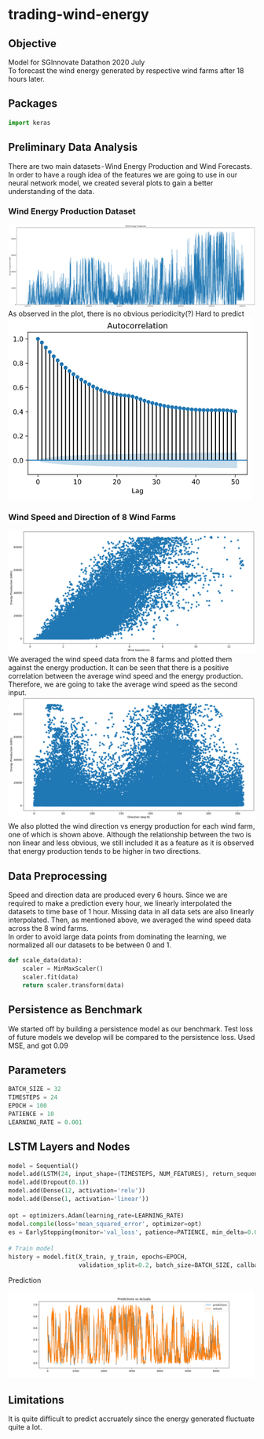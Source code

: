 # trading-wind-energy

## Objective
Model for SGInnovate Datathon 2020 July
<br/>
To forecast the wind energy generated by respective wind farms after 18 hours later.

## Packages
```python
import keras 
```



## Preliminary Data Analysis
There are two main datasets - Wind Energy Production and Wind Forecasts. In order to have a rough idea of the features we are going to use in our neural network model, we created several plots to gain a better understanding of the data.

### Wind Energy Production Dataset
![Wind energy production plot](Graphs/wind-energy-production.png)
As observed in the plot, there is no obvious periodicity(?) Hard to predict
![Autocorrelation](Graphs/autocorrelation.png)

### Wind Speed and Direction of 8 Wind Farms
![Wind speed vs energy](Graphs/speed_vs_energy.png)
We averaged the wind speed data from the 8 farms and plotted them against the energy production. It can be seen that there is a positive correlation between the average wind speed and the energy production. Therefore, we are going to take the average wind speed as the second input.
![Wind direction vs energy](Graphs/direction_vs_energy.png)
We also plotted the wind direction vs energy production for each wind farm, one of which is shown above. Although the relationship between the two is non linear and less obvious, we still included it as a feature as it is observed that energy production tends to be higher in two directions.

## Data Preprocessing
Speed and direction data are produced every 6 hours. Since we are required to make a prediction every hour, we linearly interpolated the datasets to time base of 1 hour. Missing data in all data sets are also linearly interpolated. Then, as mentioned above, we averaged the wind speed data across the 8 wind farms.\
In order to avoid large data points from dominating the learning, we normalized all our datasets to be between 0 and 1.
```python
def scale_data(data):
    scaler = MinMaxScaler()
    scaler.fit(data)
    return scaler.transform(data)
```

## Persistence as Benchmark
We started off by building a persistence model as our benchmark. Test loss of future models we develop will be compared to the persistence loss.
Used MSE, and got 0.09


## Parameters 
```python
BATCH_SIZE = 32
TIMESTEPS = 24
EPOCH = 100
PATIENCE = 10
LEARNING_RATE = 0.001

```

##  LSTM Layers and Nodes
```python
model = Sequential()
model.add(LSTM(24, input_shape=(TIMESTEPS, NUM_FEATURES), return_sequences=False, activity_regularizer=l2(0.001)))
model.add(Dropout(0.1))
model.add(Dense(12, activation='relu'))
model.add(Dense(1, activation='linear'))

opt = optimizers.Adam(learning_rate=LEARNING_RATE)
model.compile(loss='mean_squared_error', optimizer=opt)
es = EarlyStopping(monitor='val_loss', patience=PATIENCE, min_delta=0.0001)

# Train model
history = model.fit(X_train, y_train, epochs=EPOCH,
                    validation_split=0.2, batch_size=BATCH_SIZE, callbacks=[es], shuffle=False)

```

Prediction

<img src="https://github.com/winnie0617/trading-wind-energy/blob/master/Graphs/8-predictions.png" width =500>


## Limitations
It is quite difficult to predict accruately since the energy generated fluctuate quite a lot.
